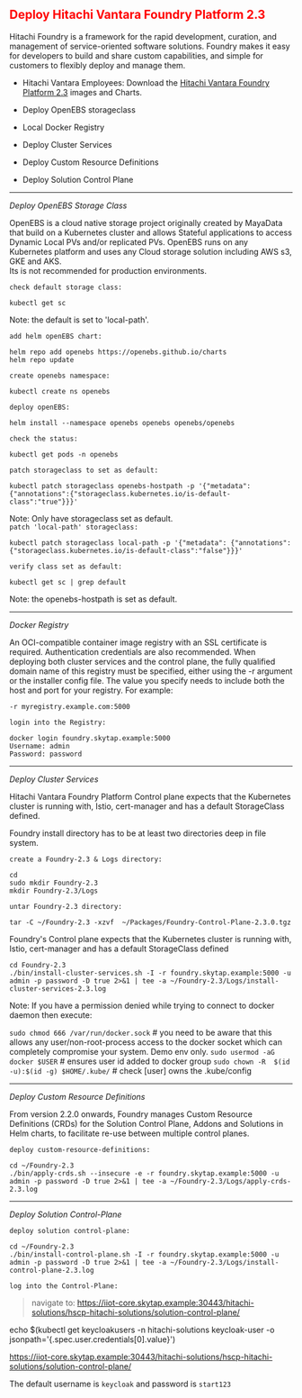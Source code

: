 ## <font color='red'>Deploy Hitachi Vantara Foundry Platform 2.3</font>

Hitachi Foundry is a framework for the rapid development, curation, and management of service-oriented software solutions.
Foundry makes it easy for developers to build and share custom capabilities, and simple for customers to flexibly deploy and manage them.

* Hitachi Vantara Employees:
Download the [Hitachi Vantara Foundry Platform 2.3](https://repo.wal.eng.hitachivantara.com/ui/native/foundry-generic-release/2.3.0) images and Charts.  


* Deploy OpenEBS storageclass
* Local Docker Registry

* Deploy Cluster Services
* Deploy Custom Resource Definitions
* Deploy Solution Control Plane 

---


<em>Deploy OpenEBS Storage Class</em>

OpenEBS is a cloud native storage project originally created by MayaData that build on a Kubernetes cluster and allows Stateful applications to access Dynamic Local PVs and/or replicated PVs. OpenEBS runs on any Kubernetes platform and uses any Cloud storage solution including AWS s3, GKE and AKS.  
Its is not recommended for production environments.

``check default storage class:``
```
kubectl get sc
```
Note: the default is set to 'local-path'.

``add helm openEBS chart:``
```
helm repo add openebs https://openebs.github.io/charts
helm repo update
```
``create openebs namespace:``
```
kubectl create ns openebs
```
``deploy openEBS:``
```
helm install --namespace openebs openebs openebs/openebs
```
``check the status:``
```
kubectl get pods -n openebs
```
``patch storageclass to set as default:``
```
kubectl patch storageclass openebs-hostpath -p '{"metadata": {"annotations":{"storageclass.kubernetes.io/is-default-class":"true"}}}'
```
Note: Only have storageclass set as default.  
``patch 'local-path' storageclass:``
```
kubectl patch storageclass local-path -p '{"metadata": {"annotations":{"storageclass.kubernetes.io/is-default-class":"false"}}}'
```
``verify class set as default:``
```
kubectl get sc | grep default
```
Note: the openebs-hostpath is set as default.

---

<em>Docker Registry</em>

An OCI-compatible container image registry with an SSL certificate is required. Authentication credentials are also recommended.
When deploying both cluster services and the control plane, the fully qualified domain name of this registry must be specified, either using the -r argument or the installer config file. The value you specify needs to include both the host and port for your registry. For example:

``-r myregistry.example.com:5000``

``login into the Registry:``
```
docker login foundry.skytap.example:5000
Username: admin
Password: password
```

---

<em>Deploy Cluster Services</em>

Hitachi Vantara Foundry Platform Control plane expects that the Kubernetes cluster is running with, Istio, cert-manager and has a default StorageClass defined. 

Foundry install directory has to be at least two directories deep in file system.

``create a Foundry-2.3 & Logs directory:``
```
cd
sudo mkdir Foundry-2.3
mkdir Foundry-2.3/Logs
```

``untar Foundry-2.3 directory:``
```
tar -C ~/Foundry-2.3 -xzvf  ~/Packages/Foundry-Control-Plane-2.3.0.tgz
```

Foundry's Control plane expects that the Kubernetes cluster is running with, Istio, cert-manager and has a default StorageClass defined 

```
cd Foundry-2.3
./bin/install-cluster-services.sh -I -r foundry.skytap.example:5000 -u admin -p password -D true 2>&1 | tee -a ~/Foundry-2.3/Logs/install-cluster-services-2.3.log
```
Note: If you have a permission denied while trying to connect to docker daemon then execute: 

``sudo chmod 666 /var/run/docker.sock`` # you need to be aware that this allows any user/non-root-process access  to the docker socket which can completely compromise your system. Demo env only.
``sudo usermod -aG docker $USER`` # ensures user id added to docker group
``sudo chown -R  $(id -u):$(id -g) $HOME/.kube/`` # check [user] owns the .kube/config 

---

<em>Deploy Custom Resource Definitions</em>

From version 2.2.0 onwards, Foundry manages Custom Resource Definitions (CRDs) for the Solution Control Plane, Addons and Solutions in Helm charts, to facilitate re-use between multiple control planes.

``deploy custom-resource-definitions:``
```
cd ~/Foundry-2.3
./bin/apply-crds.sh --insecure -e -r foundry.skytap.example:5000 -u admin -p password -D true 2>&1 | tee -a ~/Foundry-2.3/Logs/apply-crds-2.3.log
```

---

<em>Deploy Solution Control-Plane</em>

``deploy solution control-plane:``
```
cd ~/Foundry-2.3
./bin/install-control-plane.sh -I -r foundry.skytap.example:5000 -u admin -p password -D true 2>&1 | tee -a ~/Foundry-2.3/Logs/install-control-plane-2.3.log
```

``log into the Control-Plane:``

  > navigate to: https://iiot-core.skytap.example:30443/hitachi-solutions/hscp-hitachi-solutions/solution-control-plane/ 


echo $(kubectl get keycloakusers -n hitachi-solutions keycloak-user -o jsonpath='{.spec.user.credentials[0].value}')


https://iiot-core.skytap.example:30443/hitachi-solutions/hscp-hitachi-solutions/solution-control-plane/ 

The default username is `keycloak` and password is `start123`